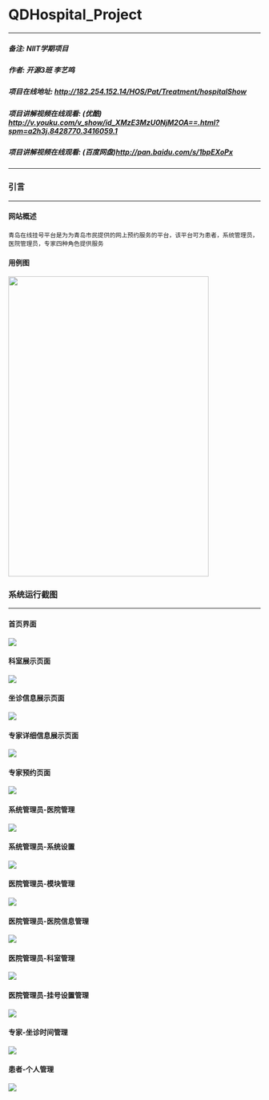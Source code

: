 # QDHospital_Project
****
##### 备注:        NIIT学期项目
##### 作者:        开源3班 李艺鸣
##### 项目在线地址: http://182.254.152.14/HOS/Pat/Treatment/hospitalShow
##### 项目讲解视频在线观看: (优酷) http://v.youku.com/v_show/id_XMzE3MzU0NjM2OA==.html?spm=a2h3j.8428770.3416059.1
##### 项目讲解视频在线观看: (百度网盘)http://pan.baidu.com/s/1bpEXoPx
****

### 引言
****
#### 网站概述
```
青岛在线挂号平台是为为青岛市民提供的网上预约服务的平台，该平台可为患者，系统管理员，医院管理员，专家四种角色提供服务
```
#### 用例图
<img src="https://github.com/Jacqueline008/QDHospital_Project/blob/master/%E9%A1%B9%E7%9B%AE%E6%88%AA%E5%9B%BE/%E7%94%A8%E4%BE%8B%E5%9B%BE.png?raw=true" width = "400" height = "600">

### 系统运行截图
***
#### 首页界面
<img src="https://github.com/Jacqueline008/QDHospital_Project/blob/master/%E9%A1%B9%E7%9B%AE%E6%88%AA%E5%9B%BE/1.%E9%A6%96%E9%A1%B5.png?raw=true">

#### 科室展示页面
<img src="https://github.com/Jacqueline008/QDHospital_Project/blob/master/%E9%A1%B9%E7%9B%AE%E6%88%AA%E5%9B%BE/2.%E7%A7%91%E5%AE%A4%E5%B1%95%E7%A4%BA%E9%A1%B5%E9%9D%A2.png?raw=true">

#### 坐诊信息展示页面
<img src="https://github.com/Jacqueline008/QDHospital_Project/blob/master/%E9%A1%B9%E7%9B%AE%E6%88%AA%E5%9B%BE/3.%E5%9D%90%E8%AF%8A%E4%BF%A1%E6%81%AF%E5%B1%95%E7%A4%BA%E9%A1%B5%E9%9D%A2.png?raw=true">

#### 专家详细信息展示页面
<img src="https://github.com/Jacqueline008/QDHospital_Project/blob/master/%E9%A1%B9%E7%9B%AE%E6%88%AA%E5%9B%BE/4.%E4%B8%93%E5%AE%B6%E8%AF%A6%E7%BB%86%E4%BF%A1%E6%81%AF%E5%B1%95%E7%A4%BA%E9%A1%B5%E9%9D%A2.png?raw=true">

#### 专家预约页面
<img src="https://github.com/Jacqueline008/QDHospital_Project/blob/master/%E9%A1%B9%E7%9B%AE%E6%88%AA%E5%9B%BE/5.%E4%B8%93%E5%AE%B6%E9%A2%84%E7%BA%A6%E9%A1%B5%E9%9D%A2.png?raw=true">

#### 系统管理员-医院管理
<img src="https://github.com/Jacqueline008/QDHospital_Project/blob/master/%E9%A1%B9%E7%9B%AE%E6%88%AA%E5%9B%BE/6.%E7%B3%BB%E7%BB%9F%E7%AE%A1%E7%90%86%E5%91%98-%E5%8C%BB%E9%99%A2%E7%AE%A1%E7%90%86.png?raw=true">

#### 系统管理员-系统设置 
<img src="https://github.com/Jacqueline008/QDHospital_Project/blob/master/%E9%A1%B9%E7%9B%AE%E6%88%AA%E5%9B%BE/7.%E7%B3%BB%E7%BB%9F%E7%AE%A1%E7%90%86%E5%91%98-%E7%B3%BB%E7%BB%9F%E8%AE%BE%E7%BD%AE.png?raw=true">

#### 医院管理员-模块管理
<img src="https://github.com/Jacqueline008/QDHospital_Project/blob/master/%E9%A1%B9%E7%9B%AE%E6%88%AA%E5%9B%BE/8.%E5%8C%BB%E9%99%A2%E7%AE%A1%E7%90%86%E5%91%98-%E6%A8%A1%E5%9D%97%E7%AE%A1%E7%90%86.png?raw=true">

#### 医院管理员-医院信息管理
<img src="https://github.com/Jacqueline008/QDHospital_Project/blob/master/%E9%A1%B9%E7%9B%AE%E6%88%AA%E5%9B%BE/9.%E5%8C%BB%E9%99%A2%E7%AE%A1%E7%90%86%E5%91%98-%E5%8C%BB%E9%99%A2%E4%BF%A1%E6%81%AF%E7%AE%A1%E7%90%86.png?raw=true">

#### 医院管理员-科室管理
<img src="https://github.com/Jacqueline008/QDHospital_Project/blob/master/%E9%A1%B9%E7%9B%AE%E6%88%AA%E5%9B%BE/10.%E5%8C%BB%E9%99%A2%E7%AE%A1%E7%90%86%E5%91%98-%E7%A7%91%E5%AE%A4%E7%AE%A1%E7%90%86.png?raw=true">

#### 医院管理员-挂号设置管理
<img src="https://github.com/Jacqueline008/QDHospital_Project/blob/master/%E9%A1%B9%E7%9B%AE%E6%88%AA%E5%9B%BE/11.%E5%8C%BB%E9%99%A2%E7%AE%A1%E7%90%86%E5%91%98-%E6%8C%82%E5%8F%B7%E8%AE%BE%E7%BD%AE%E7%AE%A1%E7%90%86.png?raw=true">

#### 专家-坐诊时间管理
<img src="https://github.com/Jacqueline008/QDHospital_Project/blob/master/%E9%A1%B9%E7%9B%AE%E6%88%AA%E5%9B%BE/12.%E4%B8%93%E5%AE%B6-%E5%9D%90%E8%AF%8A%E6%97%B6%E9%97%B4%E7%AE%A1%E7%90%86.png?raw=true">

#### 患者-个人管理
<img src="https://github.com/Jacqueline008/QDHospital_Project/blob/master/%E9%A1%B9%E7%9B%AE%E6%88%AA%E5%9B%BE/13.%E6%82%A3%E8%80%85-%E4%B8%AA%E4%BA%BA%E7%AE%A1%E7%90%86.png?raw=true">
